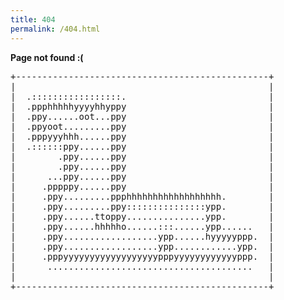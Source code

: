 ```yaml
---
title: 404
permalink: /404.html
---
```


<p><strong>Page not found :(</strong></p>
<pre>
+------------------------------------------------+
|                                                |
|  .:::::::::::::::::.                           |
|  .ppphhhhhyyyyhhyppy                           |
|  .ppy......oot...ppy                           |
|  .ppyoot.........ppy                           |
|  .pppyyyhhh......ppy                           |
|  .::::::ppy......ppy                           |
|        .ppy......ppy                           |
|        .ppy......ppy                           |
|      ...ppy......ppy                           |
|     .pppppy......ppy                           |
|     .ppy.........ppphhhhhhhhhhhhhhhhhh.        |
|     .ppy.........ppy:::::::::::::::ypp.        |
|     .ppy......ttoppy...............ypp.        |
|     .ppy......hhhhho......:::......ypp......   |
|     .ppy..................ypp......hyyyyyppp.  |
|     .ppy..................ypp............ypp.  |
|     .pppyyyyyyyyyyyyyyyyyypppyyyyyyyyyyyyppp.  |
|      .......................................   |
|                                                |
+------------------------------------------------+
</pre>